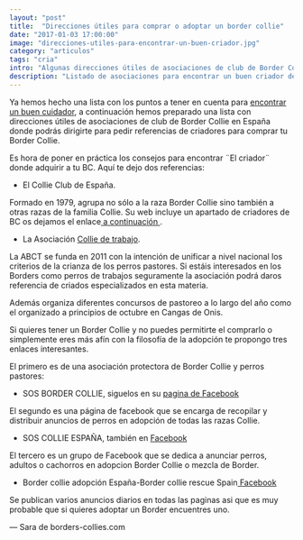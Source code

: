 ```yaml
---
layout: "post"
title:  "Direcciones útiles para comprar o adoptar un border collie"
date: "2017-01-03 17:00:00"
image: "direcciones-utiles-para-encontrar-un-buen-criador.jpg"
category: "articulos"
tags: "cria"
intro: "Algunas direcciones útiles de asociaciones de club de Border Collie en España donde podrás dirigirte para pedir referencias de criadores."
description: "Listado de asociaciones para encontrar un buen criador de Border Collie y para adoptar un Border Collie"
---
```


Ya hemos hecho una lista con los puntos a tener en cuenta para <a href="{{ site.url }}/como-encontrar-un-buen-criador-de-border-collie/">encontrar un buen cuidador</a>, a continuación hemos preparado una lista con direcciones útiles de asociaciones de club de Border Collie en España donde podrás dirigirte para pedir referencias de criadores para comprar tu Border Collie.

Es hora de poner en práctica los consejos para encontrar ¨El criador¨ donde adquirir a tu BC. Aquí te dejo dos referencias:

- El Collie Club de España.

Formado en 1979, agrupa no sólo a la raza Border Collie sino también a otras razas de la familia Collie.
Su web incluye un apartado de criadores de BC os dejamos el enlace<a href="http://www.collieclub.es/web/"> a continuación </a>.

- La Asociación <a href="http://www.abct.es/"> Collie de trabajo</a>.

La ABCT se funda en 2011 con la intención de unificar a nivel nacional los criterios de la crianza de los perros pastores.
Si estáis interesados en los Borders como perros de trabajos seguramente la asociación podrá daros referencia de criados especializados en esta materia.

Además organiza diferentes concursos de pastoreo a lo largo del año como el organizado a principios de octubre en Cangas de Onis.

Si quieres tener un Border Collie y no puedes permitirte el comprarlo o simplemente eres más afín con la filosofía de la adopción te propongo tres enlaces interesantes.

El primero es de una asociación protectora de Border Collie y perros pastores:

- SOS BORDER COLLIE, siguelos en su <a href="https://www.facebook.com/pages/SOS-Border-Collie/203046183045195">pagina de Facebook</a><br>

El segundo es una página de facebook que se encarga de recopilar y distribuir anuncios de perros en adopción de todas las razas Collie.

- SOS COLLIE ESPAÑA, también en <a href="https://es-es.facebook.com/pages/SOS-Collie-Espa%C3%B1a/352169061558806">Facebook</a>

El tercero es un grupo de Facebook que se dedica a anunciar perros, adultos o cachorros en adopcion Border Collie o mezcla de Border.

- Border collie adopción España-Border collie rescue Spain<a href="https://www.facebook.com/groups/69972707515/"> Facebook</a>

Se publican varios anuncios diarios en todas las paginas asi que es muy probable que si quieres adoptar un Border encuentres
uno.

— Sara de borders-collies.com
